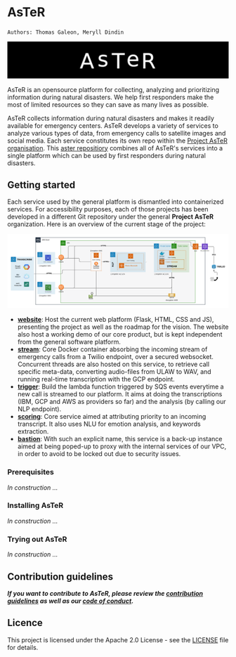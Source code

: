# AsTeR

`Authors: Thomas Galeon, Meryll Dindin`

![LOGO](./assets/aster-horizontal.png)

AsTeR is an opensource platform for collecting, analyzing and prioritizing information during natural disasters. We help first responders make the most of limited resources so they can save as many lives as possible.

AsTeR collects information during natural disasters and makes it readily available for emergency centers. AsTeR develops a variety of services to analyze various types of data, from emergency calls to satellite images and social media. Each service constitutes its own repo within the [Project AsTeR organisation](https://github.com/Project-AsTeR). This [aster repositiory](https://github.com/Project-AsTeR/aster/) combines all of AsTeR's services into a single platform which can be used by first responders during natural disasters.

## Getting started

Each service used by the general platform is dismantled into containerized services. For accessibility purposes, each of those projects has been developed in a different Git repository under the general **Project AsTeR** organization. Here is an overview of the current stage of the project:

![LOGO](./assets/aster-cloud-v0.png)

* [**website**](https://github.com/Project-AsTeR/website): Host the current web platform (Flask, HTML, CSS and JS), presenting the project as well as the roadmap for the vision. The website also host a working demo of our core product, but is kept independent from the general software platform.
* [**stream**](https://github.com/Project-AsTeR/stream): Core Docker container absorbing the incoming stream of emergency calls from a Twilio endpoint, over a secured websocket. Concurrent threads are also hosted on this service, to retrieve call specific meta-data, converting audio-files from ULAW to WAV, and running real-time transcription with the GCP endpoint.
* [**trigger**](https://github.com/Project-AsTeR/trigger): Build the lambda function triggered by SQS events everytime a new call is streamed to our platform. It aims at doing the transcriptions (IBM, GCP and AWS as providers so far) and the analysis (by calling our NLP endpoint).
* [**scoring**](https://github.com/Project-AsTeR/scoring): Core service aimed at attributing priority to an incoming transcript. It also uses NLU for emotion analysis, and keywords extraction.
* [**bastion**](https://github.com/Project-AsTeR/bastion): With such an explicit name, this service is a back-up instance aimed at being poped-up to proxy with the internal services of our VPC, in order to avoid to be locked out due to security issues.

### Prerequisites

*In construction ...*

### Installing AsTeR

*In construction ...*

### Trying out AsTeR

*In construction ...*

## Contribution guidelines

__*If you want to contribute to AsTeR, please review the [contribution guidelines](CONTRIBUTING.md) as well as our [code of conduct](CODE_OF_CONDUCT).*__

## Licence

This project is licensed under the Apache 2.0 License - see the [LICENSE](LICENSE) file for details.
